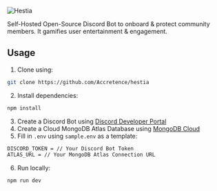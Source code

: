 ![Hestia](https://user-images.githubusercontent.com/45223699/174790000-55532400-de69-4948-9cfe-15ecba4f3b88.jpg)

Self-Hosted Open-Source Discord Bot to onboard & protect community members. It gamifies user entertainment & engagement.

## Usage

1. Clone using:

```bash
git clone https://github.com/Accretence/hestia
```

2. Install dependencies:

```bash
npm install
```

3. Create a Discord Bot using [Discord Developer Portal](https://discord.com/developers/applications)
4. Create a Cloud MongoDB Atlas Database using [MongoDB Cloud](https://www.mongodb.com/cloud)
5. Fill in `.env` using `sample.env` as a template:

```bash
DISCORD_TOKEN = // Your Discord Bot Token
ATLAS_URL = // Your MongoDB Atlas Connection URL
```

6. Run locally:

```bash
npm run dev
```
